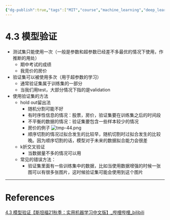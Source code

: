 ```yaml
---
{"dg-publish":true,"tags":["MIT","course","machine_learning","deep_learning"],"permalink":"/Inbox/study/人工智能/机器学习/MIT21秋课程/4.3 模型验证/","dgPassFrontmatter":true}
---
```



# 4.3 模型验证
- 测试集只能使用一次（一般是参数和超参数已经差不多最优的情况下使用，作推断的用处）
	- 期中考试的成绩
	- 我竞价的房价
- 验证集可以被使用多次（用于超参数的学习）
	- 通常验证集属于训练集的一部分
	- 当我们用test，大部分情况下指的是validation
- 使用验证集的方法
	- hold out留出法
		- 随机分割可能不好
		- 有时序性信息的情况：股票，房价，验证集要在训练集之后的时间段
		- 不平衡的数据的情况：验证集要包含一些样本较少的情况
		- 房价的例子
		![tmp-44.png](/img/user/Assets/attachments/tmp/tmp-44.png)
		- 顺序切割的情况过拟合发生的比较早，随机切割时过拟合发生的比较晚。因为顺序切割的话，模型对于未来的数据拟合能力会很差
	- k折交叉验证
		- 当数据量不多的情况可以用
	- 常见的错误方法：
		- 验证集里面有一些训练集中的数据，比如当使用数据增强的时候一张图可以有很多张图片，这时候验证集可能会使用到这个图片

---
# References
[4.3 模型验证【斯坦福21秋季：实用机器学习中文版】_哔哩哔哩_bilibili](https://www.bilibili.com/video/BV1Dh411x7hZ?spm_id_from=333.788.videopod.sections&vd_source=73a67190a2e14f51c71c0fa447f094aa)